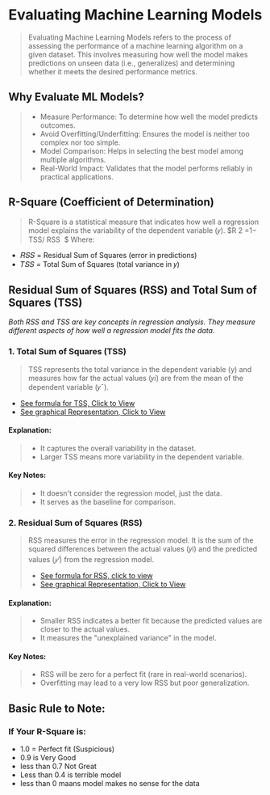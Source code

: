 # Evaluating Machine Learning Models
>Evaluating Machine Learning Models refers to the process of assessing the performance of a machine learning algorithm on a given dataset. This involves measuring how well the model makes predictions on unseen data (i.e., generalizes) and determining whether it meets the desired performance metrics.

## Why Evaluate ML Models?
> + Measure Performance: To determine how well the model predicts outcomes.
> + Avoid Overfitting/Underfitting: Ensures the model is neither too complex nor too simple.
> + Model Comparison: Helps in selecting the best model among multiple algorithms.
> + Real-World Impact: Validates that the model performs reliably in practical applications.

## R-Square (Coefficient of Determination)
> R-Square is a statistical measure that indicates how well a regression model explains the variability of the dependent variable (𝑦).
$R 
2
 =1− 
TSS/
RSS
​
$
> Where:
+ 𝑅𝑆𝑆 = Residual Sum of Squares (error in predictions)
+ 𝑇𝑆𝑆 = Total Sum of Squares (total variance in 𝑦)

## Residual Sum of Squares (RSS) and Total Sum of Squares (TSS)
_Both RSS and TSS are key concepts in regression analysis. They measure different aspects of how well a regression model fits the data._

### 1. Total Sum of Squares (TSS)
> TSS represents the total variance in the dependent variable (y) and measures how far the actual values (𝑦𝑖) are from the mean of the dependent variable (𝑦ˉ).
+ [See formula for TSS, Click to View](https://ibb.co/pbZ4vVV)
+ [See graphical Representation, Click to View](https://ibb.co/5KJJ7Vm)
  
#### Explanation:
> + It captures the overall variability in the dataset.
> + Larger TSS means more variability in the dependent variable.

#### Key Notes:
> + It doesn't consider the regression model, just the data.
> + It serves as the baseline for comparison.

### 2. Residual Sum of Squares (RSS)
> RSS measures the error in the regression model. It is the sum of the squared differences between the actual values (𝑦i) and the predicted values ($𝑦^𝑖$) from the regression model.
> + [See formula for RSS, click to view](https://ibb.co/mNhzP5f)
> + [See graphical Representation, Click to View](https://ibb.co/5KJJ7Vm)

#### Explanation:
> + Smaller RSS indicates a better fit because the predicted values are closer to the actual values.
> + It measures the "unexplained variance" in the model.

#### Key Notes:
> + RSS will be zero for a perfect fit (rare in real-world scenarios).
> + Overfitting may lead to a very low RSS but poor generalization.

## Basic Rule to Note:
### If Your R-Square is: 
+ 1.0 = Perfect fit (Suspicious)
+ 0.9 is Very Good
+ less than 0.7 Not Great
+ Less than 0.4 is terrible model
+ less than 0 maans model makes no sense for the data

